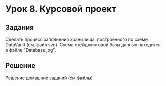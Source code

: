 # Урок 8. Курсовой проект

## Задания

Сделать процесс заполнения хранилища, построенного по схеме DataVault (см. файл svg). Схема стейджинговой базы данных находится в файле "Database.jpg".


## Решение

Решение домашних заданий (см.файлы)
